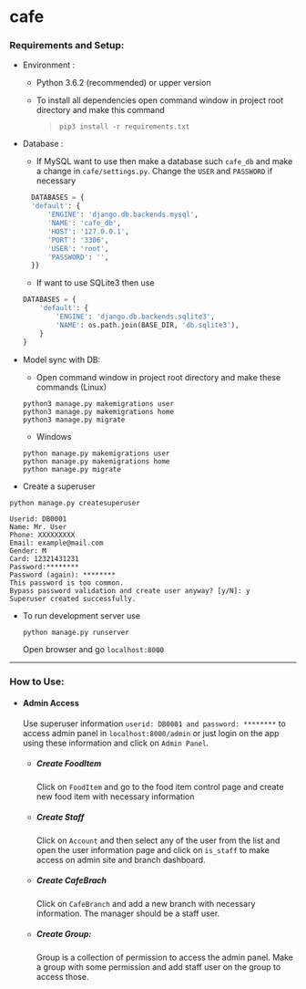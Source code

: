 # cafe

### Requirements and Setup:
  * Environment : 
      * Python 3.6.2 (recommended) or upper version
      * To install all dependencies open command window in project root directory and make this command 
        
        > `pip3 install -r requirements.txt`
  * Database : 
      * If MySQL want to use then make a database such `cafe_db` and make a change in `cafe/settings.py`. Change the `USER` and `PASSWORD` if necessary
    ```py
      DATABASES = {
      'default': {
          'ENGINE': 'django.db.backends.mysql',
          'NAME': 'cafe_db',
          'HOST': '127.0.0.1',
          'PORT': '3306',
          'USER': 'root',
          'PASSWORD': '',
      }}
    ```
      * If want to use SQLite3 then use
      ```py
      DATABASES = {
          'default': {
              'ENGINE': 'django.db.backends.sqlite3',
              'NAME': os.path.join(BASE_DIR, 'db.sqlite3'),
          }
      }
      
      ```
    
  * Model sync with DB:
    * Open command window in project root directory and make these commands (Linux)
    
     ```
     python3 manage.py makemigrations user
     python3 manage.py makemigrations home
     python3 manage.py migrate
     ```
    
    * Windows
    
    ```
    python manage.py makemigrations user
    python manage.py makemigrations home
    python manage.py migrate
    ```
    
 * Create a superuser

  ```
  python manage.py createsuperuser
  ```

  ```
  Userid: DB0001
  Name: Mr. User
  Phone: XXXXXXXXX
  Email: example@mail.com
  Gender: M
  Card: 12321431231
  Password:********
  Password (again): ********
  This password is too common.
  Bypass password validation and create user anyway? [y/N]: y
  Superuser created successfully.
  ```

 

* To run development server use

  `python manage.py runserver`

  Open browser and go `localhost:8000`
***

### How to Use:

* #### Admin Access

  Use superuser information `userid: DB0001 and password: ********` to access admin panel in `localhost:8000/admin` or just login on the app using these information and click on `Admin Panel`.

  * ##### Create FoodItem

    Click on `FoodItem` and go to the food item control page and create new food item with necessary information

  * ##### Create Staff

    Click on `Account` and then select any of the user from the list and open the user information page and click on `is_staff` to make access on admin site and branch dashboard.

  * ##### Create CafeBrach

    Click on `CafeBranch` and add a new branch with necessary information. The manager should be a staff user.
    
  * ##### Create Group:
  
    Group is a collection of permission to access the admin panel. Make a group with some permission and add staff user on the group to access those.